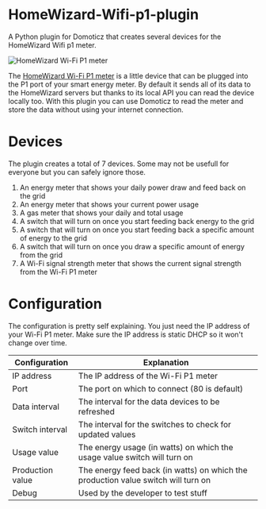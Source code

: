 # HomeWizard-Wifi-p1-plugin
A Python plugin for Domoticz that creates several devices for the HomeWizard Wifi p1 meter.

![HomeWizard Wi-Fi P1 meter](https://www.homewizard.nl/media/catalog/product/cache/ce597f02fc80ed34f99a6a3b0759b2b4/p/1/p1_meter.png)

The [HomeWizard Wi-Fi P1 meter](http://www.homewizard.nl/p1-meter) is a little device that can be plugged into the P1 port of your smart energy meter. By default it sends all of its data to the HomeWizard servers but thanks to its local API you can read the device locally too. With this plugin you can use Domoticz to read the meter and store the data without using your internet connection.

# Devices

The plugin creates a total of 7 devices. Some may not be usefull for everyone but you can safely ignore those.
 1. An energy meter that shows your daily power draw and feed back on the grid
 2. An energy meter that shows your current power usage
 3. A gas meter that shows your daily and total usage
 4. A switch that will turn on once you start feeding back energy to the grid
 5. A switch that will turn on once you start feeding back a specific amount of energy to the grid
 6. A switch that will turn on once you draw a specific amount of energy from the grid
 7. A Wi-Fi signal strength meter that shows the current signal strength from the Wi-Fi P1 meter

# Configuration

The configuration is pretty self explaining. You just need the IP address of your Wi-Fi P1 meter. Make sure the IP address is static DHCP so it won't change over time.

| Configuration | Explanation |
|--|--|
| IP address | The IP address of the Wi-Fi P1 meter |
| Port | The port on which to connect (80 is default) |
| Data interval | The interval for the data devices to be refreshed |
| Switch interval | The interval for the switches to check for updated values |
| Usage value | The energy usage (in watts) on which the usage value switch will turn on |
| Production value | The energy feed back (in watts) on which the production value switch will turn on |
| Debug | Used by the developer to test stuff |
